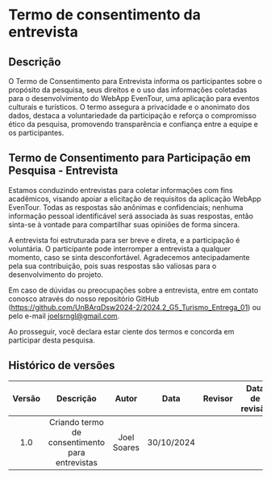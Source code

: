 # Termo de consentimento da entrevista

## Descrição

O Termo de Consentimento para Entrevista informa os participantes sobre o propósito da pesquisa, seus direitos e o uso das informações coletadas para o desenvolvimento do WebApp EvenTour, uma aplicação para eventos culturais e turísticos. O termo assegura a privacidade e o anonimato dos dados, destaca a voluntariedade da participação e reforça o compromisso ético da pesquisa, promovendo transparência e confiança entre a equipe e os participantes.

## Termo de Consentimento para Participação em Pesquisa - Entrevista


Estamos conduzindo entrevistas para coletar informações com fins acadêmicos, visando apoiar a elicitação de requisitos da aplicação WebApp EvenTour. Todas as respostas são anônimas e confidenciais; nenhuma informação pessoal identificável será associada às suas respostas, então sinta-se à vontade para compartilhar suas opiniões de forma sincera.

A entrevista foi estruturada para ser breve e direta, e a participação é voluntária. O participante pode interromper a entrevista a qualquer momento, caso se sinta desconfortável. Agradecemos antecipadamente pela sua contribuição, pois suas respostas são valiosas para o desenvolvimento do projeto.

Em caso de dúvidas ou preocupações sobre a entrevista, entre em contato conosco através do nosso repositório GitHub (https://github.com/UnBArqDsw2024-2/2024.2_G5_Turismo_Entrega_01) ou pelo e-mail joelsrngl@gmail.com.

Ao prosseguir, você declara estar ciente dos termos e concorda em participar desta pesquisa.

## Histórico de versões

| Versão |   Descrição         |     Autor      |      Data      |   Revisor     |    Data de revisão    |  
|:------:|:-------------------:|:--------------:|:--------------:|:-------------:|:---------------------:|
| 1.0    | Criando termo de consentimento para entrevistas | Joel Soares | 30/10/2024 |   | |